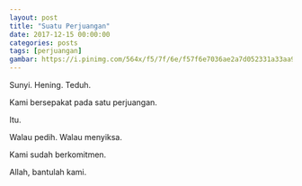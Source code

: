 ```yaml
---
layout: post
title: "Suatu Perjuangan"
date: 2017-12-15 00:00:00
categories: posts
tags: [perjuangan]
gambar: https://i.pinimg.com/564x/f5/7f/6e/f57f6e7036ae2a7d052331a33aa9a114--wallpaper-art-misaki.jpg
---
```


Sunyi. Hening. Teduh.

Kami bersepakat pada satu perjuangan.

Itu.

Walau pedih. Walau menyiksa.

Kami sudah berkomitmen.

Allah, bantulah kami.